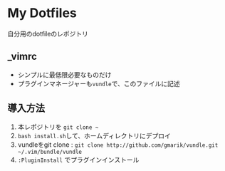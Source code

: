 # My Dotfiles

自分用のdotfileのレポジトリ

## \_vimrc

- シンプルに最低限必要なものだけ
- プラグインマネージャーも`vundle`で、このファイルに記述

## 導入方法

1. 本レポジトリを `git clone ~` 
1. `bash install.sh`して、ホームディレクトリにデプロイ
1. vundleをgit clone : `git clone http://github.com/gmarik/vundle.git ~/.vim/bundle/vundle`
1. `:PluginInstall` でプラグインインストール

